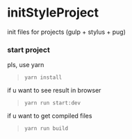 # initStyleProject
init files for projects (gulp + stylus + pug)

### start project
pls, use yarn 
>`yarn install`

if u want to see result in browser
>`yarn run start:dev`

if u want to get compiled files
>`yarn run build`

